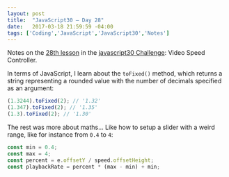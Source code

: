 ```yaml
---
layout: post
title:  "JavaScript30 – Day 28"
date:   2017-03-18 21:59:59 -04:00
tags: ['Coding','JavaScript','JavaScript30','Notes']
---
```


Notes on the [28th lesson][git] in the [javascript30 Challenge][js30]: Video Speed Controller.

In terms of JavaScript, I learn about the `toFixed()` method, which returns a string representing a rounded value with the number of decimals specified as an argument:

```js
(1.3244).toFixed(2); // '1.32'
(1.347).toFixed(2); // '1.35'
(1.3).toFixed(2); // '1.30'
```

The rest was more about maths… Like how to setup a slider with a weird range, like for instance from `0.4` to `4`:

```js
const min = 0.4;
const max = 4;
const percent = e.offsetY / speed.offsetHeight;
const playbackRate = percent * (max - min) + min;
```

[js30]:https://javascript30.com
[git]:https://github.com/memoblue/JavaScript30/blob/master/28-video-speed-controller/index.html

